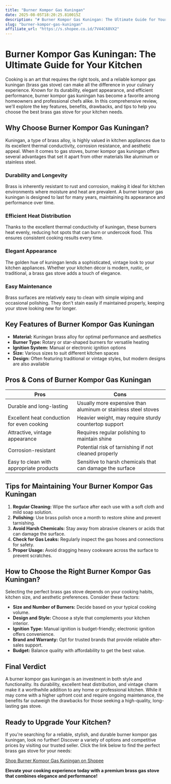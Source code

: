 ```yaml
---
title: "Burner Kompor Gas Kuningan"
date: 2025-08-05T18:20:25.810015Z
description: "# Burner Kompor Gas Kuningan: The Ultimate Guide for Your Kitchen..."
slug: "burner-kompor-gas-kuningan"
affiliate_url: "https://s.shopee.co.id/7V44C68VX2"
---
```

# Burner Kompor Gas Kuningan: The Ultimate Guide for Your Kitchen


Cooking is an art that requires the right tools, and a reliable kompor gas kuningan (brass gas stove) can make all the difference in your culinary experience. Known for its durability, elegant appearance, and efficient performance, burner kompor gas kuningan has become a favorite among homeowners and professional chefs alike. In this comprehensive review, we'll explore the key features, benefits, drawbacks, and tips to help you choose the best brass gas stove for your kitchen needs.

## Why Choose Burner Kompor Gas Kuningan?

Kuningan, a type of brass alloy, is highly valued in kitchen appliances due to its excellent thermal conductivity, corrosion resistance, and aesthetic appeal. When it comes to gas stoves, burner kompor gas kuningan offers several advantages that set it apart from other materials like aluminum or stainless steel.

### Durability and Longevity

Brass is inherently resistant to rust and corrosion, making it ideal for kitchen environments where moisture and heat are prevalent. A burner kompor gas kuningan is designed to last for many years, maintaining its appearance and performance over time.

### Efficient Heat Distribution

Thanks to the excellent thermal conductivity of kuningan, these burners heat evenly, reducing hot spots that can burn or undercook food. This ensures consistent cooking results every time.

### Elegant Appearance

The golden hue of kuningan lends a sophisticated, vintage look to your kitchen appliances. Whether your kitchen décor is modern, rustic, or traditional, a brass gas stove adds a touch of elegance.

### Easy Maintenance

Brass surfaces are relatively easy to clean with simple wiping and occasional polishing. They don't stain easily if maintained properly, keeping your stove looking new for longer.

## Key Features of Burner Kompor Gas Kuningan

- **Material:** Kuningan brass alloy for optimal performance and aesthetics
- **Burner Type:** Rotary or star-shaped burners for versatile heating
- **Ignition System:** Manual or electronic ignition options
- **Size:** Various sizes to suit different kitchen spaces
- **Design:** Often featuring traditional or vintage styles, but modern designs are also available

## Pros & Cons of Burner Kompor Gas Kuningan

| Pros | Cons |
|---------|--------------|
| Durable and long-lasting | Usually more expensive than aluminum or stainless steel stoves |
| Excellent heat conduction for even cooking | Heavier weight, may require sturdy countertop support |
| Attractive, vintage appearance | Requires regular polishing to maintain shine |
| Corrosion-resistant | Potential risk of tarnishing if not cleaned properly |
| Easy to clean with appropriate products | Sensitive to harsh chemicals that can damage the surface |

## Tips for Maintaining Your Burner Kompor Gas Kuningan

1. **Regular Cleaning:** Wipe the surface after each use with a soft cloth and mild soap solution.
2. **Polishing:** Use brass polish once a month to restore shine and prevent tarnishing.
3. **Avoid Harsh Chemicals:** Stay away from abrasive cleaners or acids that can damage the surface.
4. **Check for Gas Leaks:** Regularly inspect the gas hoses and connections for safety.
5. **Proper Usage:** Avoid dragging heavy cookware across the surface to prevent scratches.

## How to Choose the Right Burner Kompor Gas Kuningan?

Selecting the perfect brass gas stove depends on your cooking habits, kitchen size, and aesthetic preferences. Consider these factors:

- **Size and Number of Burners:** Decide based on your typical cooking volume.
- **Design and Style:** Choose a style that complements your kitchen interior.
- **Ignition Type:** Manual ignition is budget-friendly; electronic ignition offers convenience.
- **Brand and Warranty:** Opt for trusted brands that provide reliable after-sales support.
- **Budget:** Balance quality with affordability to get the best value.

## Final Verdict

A burner kompor gas kuningan is an investment in both style and functionality. Its durability, excellent heat distribution, and vintage charm make it a worthwhile addition to any home or professional kitchen. While it may come with a higher upfront cost and require ongoing maintenance, the benefits far outweigh the drawbacks for those seeking a high-quality, long-lasting gas stove.

## Ready to Upgrade Your Kitchen?

If you're searching for a reliable, stylish, and durable burner kompor gas kuningan, look no further! Discover a variety of options and competitive prices by visiting our trusted seller. Click the link below to find the perfect brass gas stove for your needs:

[Shop Burner Kompor Gas Kuningan on Shopee](https://s.shopee.co.id/7V44C68VX2)

**Elevate your cooking experience today with a premium brass gas stove that combines elegance and performance!**